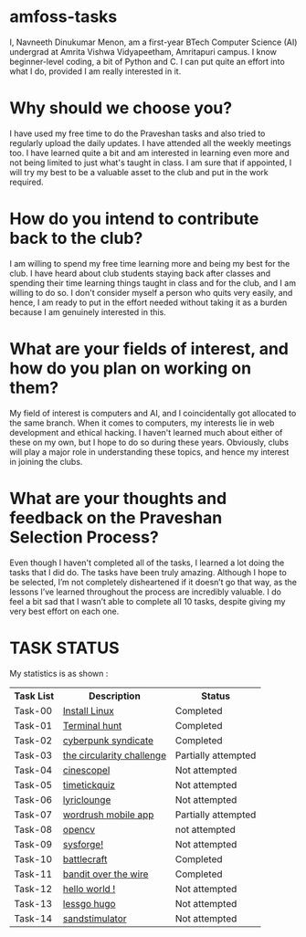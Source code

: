 # amfoss-tasks
I, Navneeth Dinukumar Menon, am a first-year BTech Computer Science (AI) undergrad at Amrita Vishwa Vidyapeetham, Amritapuri campus. I know beginner-level coding, a bit of Python and C. I can put quite an effort into what I do, provided I am really interested in it. 

# Why should we choose you?
I have used my free time to do the Praveshan tasks and also tried to regularly upload the daily updates. I have attended all the weekly meetings too. I have learned quite a bit and am interested in learning even more and not being limited to just what's taught in class. I am sure that if appointed, I will try my best to be a valuable asset to the club and put in the work required. 

# How do you intend to contribute back to the club?
I am willing to spend my free time learning more and being my best for the club. I have heard about club students staying back after classes and spending their time learning things taught in class and for the club, and I am willing to do so. I don't consider myself a person who quits very easily, and hence, I am ready to put in the effort needed without taking it as a burden because I am genuinely interested in this. 

# What are your fields of interest, and how do you plan on working on them?
My field of interest is computers and AI, and I coincidentally got allocated to the same branch. When it comes to computers, my interests lie in web development and ethical hacking. I haven't learned much about either of these on my own, but I hope to do so during these years. Obviously, clubs will play a major role in understanding these topics, and hence my interest in joining the clubs. 

# What are your thoughts and feedback on the Praveshan Selection Process?
Even though I haven't completed all of the tasks, I learned a lot doing the tasks that I did do. The tasks have been truly amazing.  Although I hope to be selected, I’m not completely disheartened if it doesn’t go that way, as the lessons I’ve learned throughout the process are incredibly valuable. I do feel a bit sad that I wasn’t able to complete all 10 tasks, despite giving my very best effort on each one.

<h1>TASK STATUS</h1>

<p>My statistics is as shown :</p>

<table>
  <tr>
    <th>Task List</th>
    <th>Description</th>
    <th>Status</th>
  </tr>
  <tr>
    <td>Task-00</td>
    <td><a href="./task-00">Install Linux</a></td>
    <td>Completed</td>
  </tr>
  <tr>
    <td>Task-01</td>
    <td><a href="./task-01">Terminal hunt </a></td>
    <td>Completed</td>
  </tr>
  <tr>
    <td>Task-02</td>
    <td><a href="./task-02">cyberpunk syndicate </a></td>
    <td>Completed</td>
  </tr>
  <tr>
    <td>Task-03</td>
    <td><a href="./task-03">the circularity challenge </a></td>
    <td>Partially attempted</td>
  </tr>
  <tr>
    <td>Task-04</td>
    <td><a href="./task-04">cinescopel</a></td>
    <td>Not attempted</td>
  </tr>
  <tr>
    <td>Task-05</td>
    <td><a href="./task-05">timetickquiz</a></td>
    <td>Not attempted</td>
  </tr>
  <tr>
    <td>Task-06</td>
    <td><a href="./task-06">lyriclounge</a></td>
    <td>Not attempted</td>
  </tr>
  <tr>
    <td>Task-07</td>
    <td><a href="./task-07">wordrush mobile app</a></td>
    <td>Partially attempted</td>
  </tr>
  <tr>
    <td>Task-08</td>
    <td><a href="./task-08">opencv</a></td>
    <td>not attempted</td>
  </tr>
  <tr>
    <td>Task-09</td>
    <td><a href="./task-09">sysforge!</a></td>
    <td>Not attempted</td>
  </tr>
  <tr>
    <td>Task-10</td>
    <td><a href="./task-10">battlecraft</a></td>
    <td>Completed</td>
  </tr>
  <tr>
    <td>Task-11</td>
    <td><a href="./task-10">bandit over the wire </a></td>
    <td>Completed</td>
  </tr>
  <tr>
    <td>Task-12</td>
    <td><a
          href="./task-12">hello world !</a></td>
    <td>Not attempted</td>
  </tr>
      <tr>
    <td>Task-13</td>
    <td><a
          href="./task-13">lessgo hugo</a></td>
    <td>Not attempted</td>
  </tr>
      <tr>
    <td>Task-14</td>
    <td><a
          href="./task-14">sandstimulator</a></td>
    <td>Not attempted</td>
  
</table>
